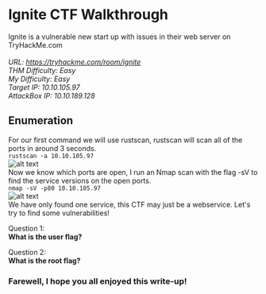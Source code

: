 
# Ignite CTF Walkthrough

Ignite is a vulnerable new start up with issues in their web server on TryHackMe.com<br />
<br />
<i>URL: https://tryhackme.com/room/ignite<br />
THM Difficulty: Easy<br />
My Difficulty: Easy<br />
Target IP: 10.10.105.97<br />
AttackBox IP: 10.10.189.128<br />
</i>

## Enumeration

For our first command we will use rustscan, rustscan will scan all of the ports in around 3 seconds.<br />
```rustscan -a 10.10.105.97```<br />
![alt text](https://github.com/JcmniaCS/TryHackMe/blob/main/Ignite/screenshots/SCREENSHOT1.png?raw=true)<br />
Now we know which ports are open, I run an Nmap scan with the flag -sV to find the service versions on the open ports.<br />
```nmap -sV -p80 10.10.105.97```<br />
![alt text](https://github.com/JcmniaCS/TryHackMe/blob/main/Ignite/screenshots/SCREENSHOT2.png?raw=true)<br />
We have only found one service, this CTF may just be a webservice. Let's try to find some vulnerabilities!



Question 1:<br />
**What is the user flag?** <br />

Question 2:<br />
**What is the root flag?** <br />

### Farewell, I hope you all enjoyed this write-up!

